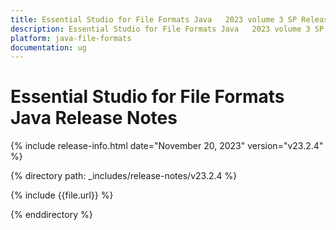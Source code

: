 ```yaml
---
title: Essential Studio for File Formats Java   2023 volume 3 SP Release Release Notes  
description: Essential Studio for File Formats Java   2023 volume 3 SP Release Release Notes  
platform: java-file-formats
documentation: ug
---
```


# Essential Studio for File Formats Java Release Notes  

{% include release-info.html date="November 20, 2023"  version="v23.2.4" %} 

{% directory path: _includes/release-notes/v23.2.4 %}

{% include {{file.url}} %}

{% enddirectory %}